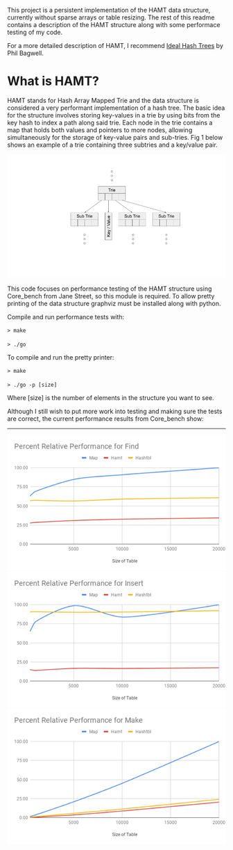 This project is a persistent implementation of the HAMT data structure, currently without sparse arrays or table resizing. The rest of this readme contains a description of the HAMT structure along with some performace testing of my code.

For a more detailed description of HAMT, I recommend [Ideal Hash Trees](https://infoscience.epfl.ch/record/64398/files/idealhashtrees.pdf) by Phil Bagwell.

# What is HAMT?

HAMT stands for Hash Array Mapped Trie and the data structure is considered a very performant implementation of a hash tree. The basic idea for the structure involves storing key-values in a trie by using bits from the key hash to index a path along said trie. Each node in the trie contains a map that holds both values and pointers to more nodes, allowing simultaneously for the storage of key-value pairs and sub-tries. Fig 1 below shows an example of a trie containing three subtries and a key/value pair.

![Sample Hamt Structure](/imgs/Sample_Hamt_Structure.png)


 This code focuses on performance testing of the HAMT structure using Core_bench from Jane Street, so this module is required. To allow pretty printing of the data structure graphviz must be installed along with python.

Compile and run performance tests with:

```
> make

> ./go
```

To compile and run the pretty printer:

```
> make

> ./go -p [size]
```
Where [size] is the number of elements in the structure you want to see.



Although I still wish to put more work into testing and making sure the tests are correct, the current performance results from Core_bench show:


---


![alt text](https://github.com/JamesClark123/hamt/blob/master/imgs/Percent%20Relative%20Performance%20for%20Find.png "Find Performance")
![alt text](https://github.com/JamesClark123/hamt/blob/master/imgs/Percent%20Relative%20Performance%20for%20Insert.png "Insert Performance")
![alt text](https://github.com/JamesClark123/hamt/blob/master/imgs/Percent%20Relative%20Performance%20for%20Make.png "Make Performance")
